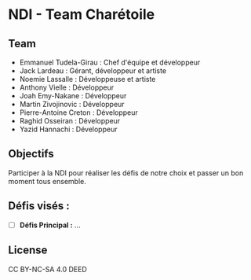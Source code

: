 # NDI - Team Charétoile


## Team

- Emmanuel Tudela-Girau : Chef d'équipe et développeur
- Jack Lardeau          : Gérant, développeur et artiste
- Noemie Lassalle       : Développeuse et artiste
- Anthony Vielle        : Développeur
- Joah Emy-Nakane       : Développeur
- Martin Zivojinovic    : Développeur
- Pierre-Antoine Creton : Développeur
- Raghid Osseiran       : Développeur
- Yazid Hannachi        : Développeur

## Objectifs

Participer à la NDI pour réaliser les défis de notre choix et passer un bon moment tous ensemble.

## Défis visés :

- [ ] **Défis Principal :** ...

## License

CC BY-NC-SA 4.0 DEED

